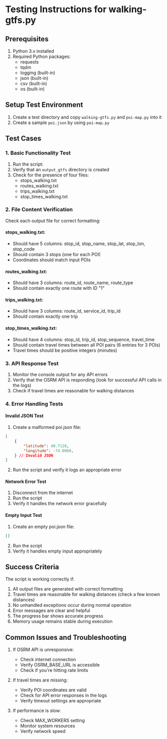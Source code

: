 # Testing Instructions for walking-gtfs.py

## Prerequisites
1. Python 3.x installed
2. Required Python packages:
   - requests
   - tqdm
   - logging (built-in)
   - json (built-in)
   - csv (built-in)
   - os (built-in)

## Setup Test Environment

1. Create a test directory and copy `walking-gtfs.py`  and `poi-map.py`   into it
2. Create a sample `poi.json` by using `poi-map.py`


## Test Cases

### 1. Basic Functionality Test
1. Run the script:
2. Verify that an `output_gtfs` directory is created
3. Check for the presence of four files:
   - stops_walking.txt
   - routes_walking.txt
   - trips_walking.txt
   - stop_times_walking.txt

### 2. File Content Verification
Check each output file for correct formatting:

#### stops_walking.txt:
- Should have 5 columns: stop_id, stop_name, stop_lat, stop_lon, stop_code
- Should contain 3 stops (one for each POI)
- Coordinates should match input POIs

#### routes_walking.txt:
- Should have 3 columns: route_id, route_name, route_type
- Should contain exactly one route with ID "1"

#### trips_walking.txt:
- Should have 3 columns: route_id, service_id, trip_id
- Should contain exactly one trip

#### stop_times_walking.txt:
- Should have 4 columns: stop_id, trip_id, stop_sequence, travel_time
- Should contain travel times between all POI pairs (6 entries for 3 POIs)
- Travel times should be positive integers (minutes)

### 3. API Response Test
1. Monitor the console output for any API errors
2. Verify that the OSRM API is responding (look for successful API calls in the logs)
3. Check if travel times are reasonable for walking distances

### 4. Error Handling Tests

#### Invalid JSON Test
1. Create a malformed poi.json file:
```json
[
    {
        "latitude": 40.7128,
        "longitude": -74.0060,
    } // Invalid JSON
]
```
2. Run the script and verify it logs an appropriate error

#### Network Error Test
1. Disconnect from the internet
2. Run the script
3. Verify it handles the network error gracefully

#### Empty Input Test
1. Create an empty poi.json file:
```json
[]
```
2. Run the script
3. Verify it handles empty input appropriately

## Success Criteria

The script is working correctly if:

1. All output files are generated with correct formatting
2. Travel times are reasonable for walking distances (check a few known distances)
3. No unhandled exceptions occur during normal operation
4. Error messages are clear and helpful
5. The progress bar shows accurate progress
6. Memory usage remains stable during execution

## Common Issues and Troubleshooting

1. If OSRM API is unresponsive:
   - Check internet connection
   - Verify OSRM_BASE_URL is accessible
   - Check if you're hitting rate limits

2. If travel times are missing:
   - Verify POI coordinates are valid
   - Check for API error responses in the logs
   - Verify timeout settings are appropriate

3. If performance is slow:
   - Check MAX_WORKERS setting
   - Monitor system resources
   - Verify network speed
